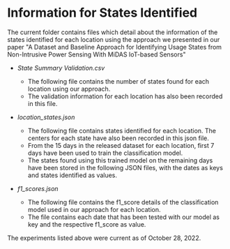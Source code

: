 # Information for States Identified

The current folder contains files which detail about the information of the states identified for each location using the approach we presented in our paper "A Dataset and Baseline Approach for Identifying Usage States from Non-Intrusive Power Sensing With MiDAS IoT-based Sensors"

- _State Summary Validation.csv_
  - The following file contains the number of states found for each location using our approach.
  - The validation information for each location has also been recorded in this file.

- _location_states.json_
  - The following file contains states identified for each location. The centers for each state have also been recorded in this json file.
  - From the 15 days in the released dataset for each location, first 7 days have been used to train the classification model. 
  - The states found using this trained model on the remaining days have been stored in the following JSON files, with the dates as keys and states identified as values.

- _f1_scores.json_
  - The following file contains the f1_score details of the classification model used in our approach for each location.
  - The file contains each date that has been tested with our model as key and the respective f1_score as value.
  
The experiments listed above were current as of October 28, 2022.

  
